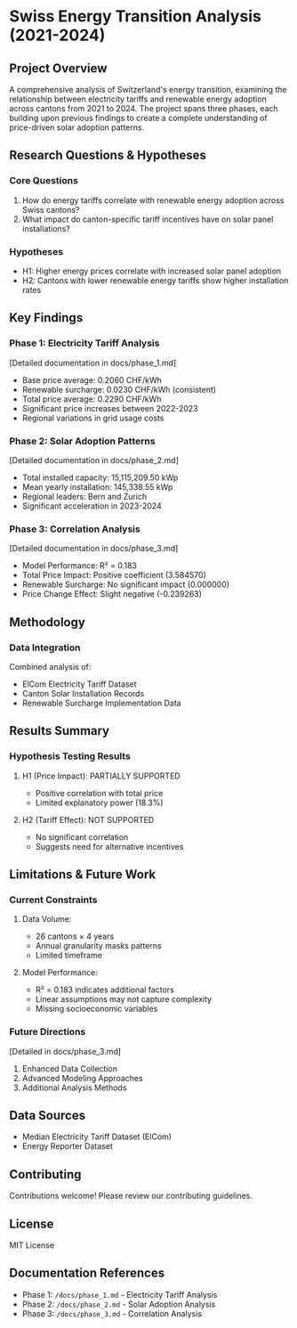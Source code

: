 # Swiss Energy Transition Analysis (2021-2024)

## Project Overview
A comprehensive analysis of Switzerland's energy transition, examining the relationship between electricity tariffs and renewable energy adoption across cantons from 2021 to 2024. The project spans three phases, each building upon previous findings to create a complete understanding of price-driven solar adoption patterns.

## Research Questions & Hypotheses

### Core Questions
1. How do energy tariffs correlate with renewable energy adoption across Swiss cantons?
2. What impact do canton-specific tariff incentives have on solar panel installations?

### Hypotheses
- H1: Higher energy prices correlate with increased solar panel adoption
- H2: Cantons with lower renewable energy tariffs show higher installation rates

## Key Findings

### Phase 1: Electricity Tariff Analysis
[Detailed documentation in docs/phase_1.md]
- Base price average: 0.2060 CHF/kWh
- Renewable surcharge: 0.0230 CHF/kWh (consistent)
- Total price average: 0.2290 CHF/kWh
- Significant price increases between 2022-2023
- Regional variations in grid usage costs

### Phase 2: Solar Adoption Patterns
[Detailed documentation in docs/phase_2.md]
- Total installed capacity: 15,115,209.50 kWp
- Mean yearly installation: 145,338.55 kWp
- Regional leaders: Bern and Zurich
- Significant acceleration in 2023-2024

### Phase 3: Correlation Analysis
[Detailed documentation in docs/phase_3.md]
- Model Performance: R² = 0.183
- Total Price Impact: Positive coefficient (3.584570)
- Renewable Surcharge: No significant impact (0.000000)
- Price Change Effect: Slight negative (-0.239263)

## Methodology

### Data Integration
Combined analysis of:
- ElCom Electricity Tariff Dataset
- Canton Solar Installation Records
- Renewable Surcharge Implementation Data

## Results Summary

### Hypothesis Testing Results
1. H1 (Price Impact): PARTIALLY SUPPORTED
   - Positive correlation with total price
   - Limited explanatory power (18.3%)

2. H2 (Tariff Effect): NOT SUPPORTED
   - No significant correlation
   - Suggests need for alternative incentives

## Limitations & Future Work

### Current Constraints
1. Data Volume:
   - 26 cantons × 4 years
   - Annual granularity masks patterns
   - Limited timeframe

2. Model Performance:
   - R² = 0.183 indicates additional factors
   - Linear assumptions may not capture complexity
   - Missing socioeconomic variables

### Future Directions
[Detailed in docs/phase_3.md]
1. Enhanced Data Collection
2. Advanced Modeling Approaches
3. Additional Analysis Methods

## Data Sources
- Median Electricity Tariff Dataset (ElCom)
- Energy Reporter Dataset

## Contributing
Contributions welcome! Please review our contributing guidelines.

## License
MIT License

## Documentation References
- Phase 1: `/docs/phase_1.md` - Electricity Tariff Analysis
- Phase 2: `/docs/phase_2.md` - Solar Adoption Analysis
- Phase 3: `/docs/phase_3.md` - Correlation Analysis